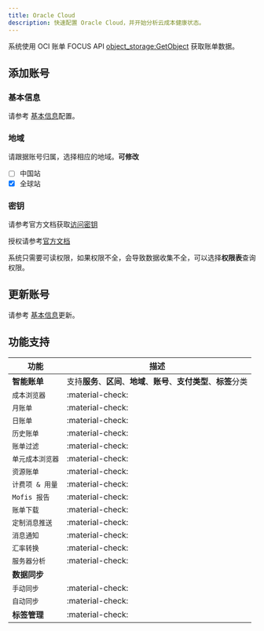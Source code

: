 ```yaml
---
title: Oracle Cloud
description: 快速配置 Oracle Cloud，并开始分析云成本健康状态。 
---
```


系统使用 OCI 账单 FOCUS API [object_storage:GetObject](https://docs.oracle.com/en-us/iaas/Content/Object/Tasks/managingobjects_topic-To_download_an_object_from_a_bucket.htm) 获取账单数据。

## 添加账号
### **基本信息**
请参考 [基本信息](basic.md)配置。

### **地域**
请跟据账号归属，选择相应的地域。**可修改**

- [ ] 中国站
- [x] 全球站

### **密钥**
请参考官方文档获取[访问密钥](https://docs.oracle.com/en-us/iaas/Content/Identity/Tasks/managingcredentials.htm#upload_key)

授权请参考[官方文档](https://docs.oracle.com/en-us/iaas/Content/Identity/Tasks/managingpasswordrules.htm)

系统只需要可读权限，如果权限不全，会导致数据收集不全，可以选择**权限表**查询权限。

## 更新账号
请参考 [基本信息](basic.md)更新。

## 功能支持

| 功能         | 描述                                              |
|------------|-------------------------------------------------|
| **智能账单**   | 支持**服务**、**区间**、**地域**、**账号**、**支付类型**、**标签**分类 |
| `成本浏览器`    | :material-check:                                |
| `月账单`      | :material-check:                                |
| `日账单`      | :material-check:                                |
| `历史账单`     | :material-check:                                |
| `账单过滤`     | :material-check:                                |
| `单元成本浏览器`  | :material-check:                                |
| `资源账单`     | :material-check:            |
| `计费项 & 用量` | :material-check:            |
| `Mofis 报告` | :material-check:                                |
| `账单下载`     | :material-check:                                |
| `定制消息推送`   | :material-check:                                |
| `消息通知`     | :material-check:                                |
| `汇率转换`     | :material-check:                                |
| `服务器分析`    | :material-check:                                |
| **数据同步**   |                                                 |
| `手动同步`     | :material-check:                                |
| `自动同步`     | :material-check:                                |
| **标签管理**   | :material-check:                                |

